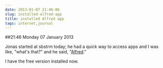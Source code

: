 ```yaml
---
date: 2013-01-07 21:46:06
slug: installed-alfred-app
title: installed Alfred app
tags: internet,journal
---
```


##21:46 Monday 07 January 2013

Jonas started at sbstrm today; he had a quick way to access apps and I was like, "what's that?" and he said, "[Alfred](http://www.alfredapp.com/)."

I have the free version installed now.
